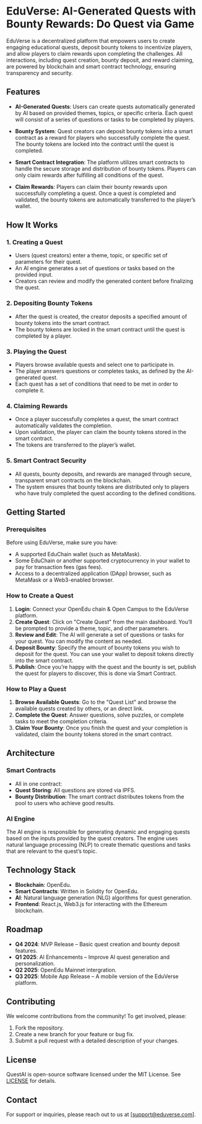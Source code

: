 # EduVerse: AI-Generated Quests with Bounty Rewards: Do Quest via Game

EduVerse is a decentralized platform that empowers users to create engaging educational quests, deposit bounty tokens to incentivize players, and allow players to claim rewards upon completing the challenges. All interactions, including quest creation, bounty deposit, and reward claiming, are powered by blockchain and smart contract technology, ensuring transparency and security.

## Features


- **AI-Generated Quests**: Users can create quests automatically generated by AI based on provided themes, topics, or specific criteria. Each quest will consist of a series of questions or tasks to be completed by players.
  
- **Bounty System**: Quest creators can deposit bounty tokens into a smart contract as a reward for players who successfully complete the quest. The bounty tokens are locked into the contract until the quest is completed.
  
- **Smart Contract Integration**: The platform utilizes smart contracts to handle the secure storage and distribution of bounty tokens. Players can only claim rewards after fulfilling all conditions of the quest.

- **Claim Rewards**: Players can claim their bounty rewards upon successfully completing a quest. Once a quest is completed and validated, the bounty tokens are automatically transferred to the player’s wallet.


## How It Works

### 1. **Creating a Quest**
   - Users (quest creators) enter a theme, topic, or specific set of parameters for their quest.
   - An AI engine generates a set of questions or tasks based on the provided input.
   - Creators can review and modify the generated content before finalizing the quest.

### 2. **Depositing Bounty Tokens**
   - After the quest is created, the creator deposits a specified amount of bounty tokens into the smart contract.
   - The bounty tokens are locked in the smart contract until the quest is completed by a player.

### 3. **Playing the Quest**
   - Players browse available quests and select one to participate in.
   - The player answers questions or completes tasks, as defined by the AI-generated quest.
   - Each quest has a set of conditions that need to be met in order to complete it.

### 4. **Claiming Rewards**
   - Once a player successfully completes a quest, the smart contract automatically validates the completion.
   - Upon validation, the player can claim the bounty tokens stored in the smart contract.
   - The tokens are transferred to the player’s wallet.

### 5. **Smart Contract Security**
   - All quests, bounty deposits, and rewards are managed through secure, transparent smart contracts on the blockchain.
   - The system ensures that bounty tokens are distributed only to players who have truly completed the quest according to the defined conditions.

## Getting Started

### Prerequisites

Before using EduVerse, make sure you have:
- A supported EduChain wallet (such as MetaMask).
- Some EduChain or another supported cryptocurrency in your wallet to pay for transaction fees (gas fees).
- Access to a decentralized application (DApp) browser, such as MetaMask or a Web3-enabled browser.

### How to Create a Quest

1. **Login**: Connect your OpenEdu chain & Open Campus to the EduVerse platform.
2. **Create Quest**: Click on "Create Quest" from the main dashboard. You’ll be prompted to provide a theme, topic, and other parameters.
3. **Review and Edit**: The AI will generate a set of questions or tasks for your quest. You can modify the content as needed.
4. **Deposit Bounty**: Specify the amount of bounty tokens you wish to deposit for the quest. You can use your wallet to deposit tokens directly into the smart contract.
5. **Publish**: Once you’re happy with the quest and the bounty is set, publish the quest for players to discover, this is done via Smart Contract.

### How to Play a Quest

1. **Browse Available Quests**: Go to the "Quest List" and browse the available quests created by others, or an direct link.
2. **Complete the Quest**: Answer questions, solve puzzles, or complete tasks to meet the completion criteria.
3. **Claim Your Bounty**: Once you finish the quest and your completion is validated, claim the bounty tokens stored in the smart contract.

## Architecture

### Smart Contracts

- All in one contract:
- **Quest Storing**: All questions are stored via IPFS.
- **Bounty Distribution**: The smart contract distributes tokens from the pool to users who achieve good results.

### AI Engine

The AI engine is responsible for generating dynamic and engaging quests based on the inputs provided by the quest creators. The engine uses natural language processing (NLP) to create thematic questions and tasks that are relevant to the quest’s topic.

## Technology Stack

- **Blockchain**: OpenEdu.
- **Smart Contracts**: Written in Solidity for OpenEdu.
- **AI**: Natural language generation (NLG) algorithms for quest generation.
- **Frontend**: React.js, Web3.js for interacting with the Ethereum blockchain.

## Roadmap

- **Q4 2024**: MVP Release – Basic quest creation and bounty deposit features.
- **Q1 2025**: AI Enhancements – Improve AI quest generation and personalization.
- **Q2 2025**: OpenEdu Mainnet intergration.
- **Q3 2025**: Mobile App Release – A mobile version of the EduVerse platform.
## Contributing

We welcome contributions from the community! To get involved, please:

1. Fork the repository.
2. Create a new branch for your feature or bug fix.
3. Submit a pull request with a detailed description of your changes.

## License

QuestAI is open-source software licensed under the MIT License. See [LICENSE](LICENSE) for details.

## Contact

For support or inquiries, please reach out to us at [support@eduverse.com].
 
